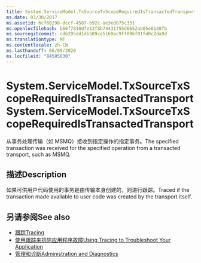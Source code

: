 ```yaml
---
title: System.ServiceModel.TxSourceTxScopeRequiredIsTransactedTransport
ms.date: 03/30/2017
ms.assetid: 6cf60298-dccf-4587-b92c-ae3edb75c331
ms.openlocfilehash: b66f7810dfe13f8b74431755d6652ab05e0148fb
ms.sourcegitcommit: cdb295dd1db589ce5169ac9ff096f01fd0c2da9d
ms.translationtype: MT
ms.contentlocale: zh-CN
ms.lasthandoff: 06/09/2020
ms.locfileid: "84595630"
---
```

# <a name="systemservicemodeltxsourcetxscoperequiredistransactedtransport"></a><span data-ttu-id="0704e-102">System.ServiceModel.TxSourceTxScopeRequiredIsTransactedTransport</span><span class="sxs-lookup"><span data-stu-id="0704e-102">System.ServiceModel.TxSourceTxScopeRequiredIsTransactedTransport</span></span>
<span data-ttu-id="0704e-103">从事务处理传输（如 MSMQ）接收到指定操作的指定事务。</span><span class="sxs-lookup"><span data-stu-id="0704e-103">The specified transaction was received for the specified operation from a transacted transport, such as MSMQ.</span></span>  
  
## <a name="description"></a><span data-ttu-id="0704e-104">描述</span><span class="sxs-lookup"><span data-stu-id="0704e-104">Description</span></span>  
 <span data-ttu-id="0704e-105">如果可供用户代码使用的事务是由传输本身创建的，则进行跟踪。</span><span class="sxs-lookup"><span data-stu-id="0704e-105">Traced if the transaction made available to user code was created by the transport itself.</span></span>  
  
## <a name="see-also"></a><span data-ttu-id="0704e-106">另请参阅</span><span class="sxs-lookup"><span data-stu-id="0704e-106">See also</span></span>

- [<span data-ttu-id="0704e-107">跟踪</span><span class="sxs-lookup"><span data-stu-id="0704e-107">Tracing</span></span>](index.md)
- [<span data-ttu-id="0704e-108">使用跟踪来排除应用程序故障</span><span class="sxs-lookup"><span data-stu-id="0704e-108">Using Tracing to Troubleshoot Your Application</span></span>](using-tracing-to-troubleshoot-your-application.md)
- [<span data-ttu-id="0704e-109">管理和诊断</span><span class="sxs-lookup"><span data-stu-id="0704e-109">Administration and Diagnostics</span></span>](../index.md)
